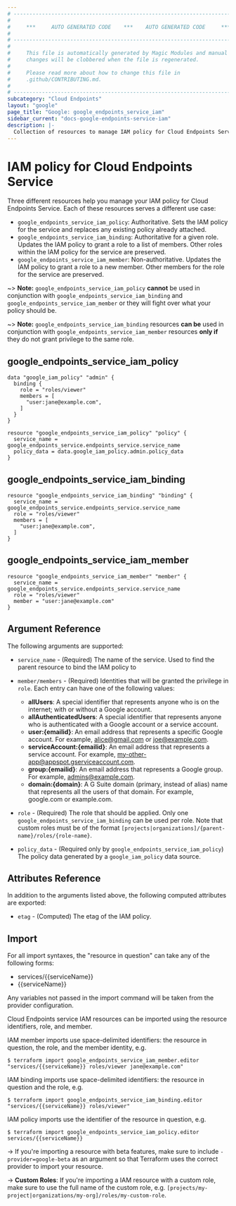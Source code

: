 ```yaml
---
# ----------------------------------------------------------------------------
#
#     ***     AUTO GENERATED CODE    ***    AUTO GENERATED CODE     ***
#
# ----------------------------------------------------------------------------
#
#     This file is automatically generated by Magic Modules and manual
#     changes will be clobbered when the file is regenerated.
#
#     Please read more about how to change this file in
#     .github/CONTRIBUTING.md.
#
# ----------------------------------------------------------------------------
subcategory: "Cloud Endpoints"
layout: "google"
page_title: "Google: google_endpoints_service_iam"
sidebar_current: "docs-google-endpoints-service-iam"
description: |-
  Collection of resources to manage IAM policy for Cloud Endpoints Service
---
```


# IAM policy for Cloud Endpoints Service
Three different resources help you manage your IAM policy for Cloud Endpoints Service. Each of these resources serves a different use case:

* `google_endpoints_service_iam_policy`: Authoritative. Sets the IAM policy for the service and replaces any existing policy already attached.
* `google_endpoints_service_iam_binding`: Authoritative for a given role. Updates the IAM policy to grant a role to a list of members. Other roles within the IAM policy for the service are preserved.
* `google_endpoints_service_iam_member`: Non-authoritative. Updates the IAM policy to grant a role to a new member. Other members for the role for the service are preserved.

~> **Note:** `google_endpoints_service_iam_policy` **cannot** be used in conjunction with `google_endpoints_service_iam_binding` and `google_endpoints_service_iam_member` or they will fight over what your policy should be.

~> **Note:** `google_endpoints_service_iam_binding` resources **can be** used in conjunction with `google_endpoints_service_iam_member` resources **only if** they do not grant privilege to the same role.



## google\_endpoints\_service\_iam\_policy

```hcl
data "google_iam_policy" "admin" {
  binding {
    role = "roles/viewer"
    members = [
      "user:jane@example.com",
    ]
  }
}

resource "google_endpoints_service_iam_policy" "policy" {
  service_name = google_endpoints_service.endpoints_service.service_name
  policy_data = data.google_iam_policy.admin.policy_data
}
```

## google\_endpoints\_service\_iam\_binding

```hcl
resource "google_endpoints_service_iam_binding" "binding" {
  service_name = google_endpoints_service.endpoints_service.service_name
  role = "roles/viewer"
  members = [
    "user:jane@example.com",
  ]
}
```

## google\_endpoints\_service\_iam\_member

```hcl
resource "google_endpoints_service_iam_member" "member" {
  service_name = google_endpoints_service.endpoints_service.service_name
  role = "roles/viewer"
  member = "user:jane@example.com"
}
```

## Argument Reference

The following arguments are supported:

* `service_name` - (Required) The name of the service. Used to find the parent resource to bind the IAM policy to

* `member/members` - (Required) Identities that will be granted the privilege in `role`.
  Each entry can have one of the following values:
  * **allUsers**: A special identifier that represents anyone who is on the internet; with or without a Google account.
  * **allAuthenticatedUsers**: A special identifier that represents anyone who is authenticated with a Google account or a service account.
  * **user:{emailid}**: An email address that represents a specific Google account. For example, alice@gmail.com or joe@example.com.
  * **serviceAccount:{emailid}**: An email address that represents a service account. For example, my-other-app@appspot.gserviceaccount.com.
  * **group:{emailid}**: An email address that represents a Google group. For example, admins@example.com.
  * **domain:{domain}**: A G Suite domain (primary, instead of alias) name that represents all the users of that domain. For example, google.com or example.com.

* `role` - (Required) The role that should be applied. Only one
    `google_endpoints_service_iam_binding` can be used per role. Note that custom roles must be of the format
    `[projects|organizations]/{parent-name}/roles/{role-name}`.

* `policy_data` - (Required only by `google_endpoints_service_iam_policy`) The policy data generated by
  a `google_iam_policy` data source.

## Attributes Reference

In addition to the arguments listed above, the following computed attributes are
exported:

* `etag` - (Computed) The etag of the IAM policy.

## Import

For all import syntaxes, the "resource in question" can take any of the following forms:

* services/{{serviceName}}
* {{serviceName}}

Any variables not passed in the import command will be taken from the provider configuration.

Cloud Endpoints service IAM resources can be imported using the resource identifiers, role, and member.

IAM member imports use space-delimited identifiers: the resource in question, the role, and the member identity, e.g.
```
$ terraform import google_endpoints_service_iam_member.editor "services/{{serviceName}} roles/viewer jane@example.com"
```

IAM binding imports use space-delimited identifiers: the resource in question and the role, e.g.
```
$ terraform import google_endpoints_service_iam_binding.editor "services/{{serviceName}} roles/viewer"
```

IAM policy imports use the identifier of the resource in question, e.g.
```
$ terraform import google_endpoints_service_iam_policy.editor services/{{serviceName}}
```

-> If you're importing a resource with beta features, make sure to include `-provider=google-beta`
as an argument so that Terraform uses the correct provider to import your resource.

-> **Custom Roles**: If you're importing a IAM resource with a custom role, make sure to use the
 full name of the custom role, e.g. `[projects/my-project|organizations/my-org]/roles/my-custom-role`.
